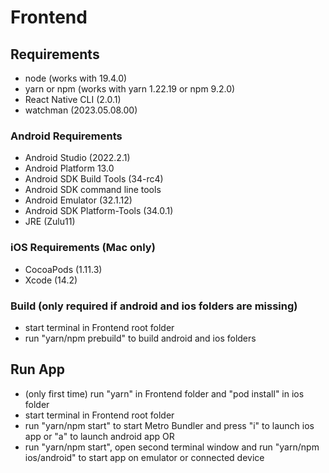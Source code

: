 # Frontend

## Requirements

- node (works with 19.4.0)
- yarn or npm (works with yarn 1.22.19 or npm 9.2.0)
- React Native CLI (2.0.1)
- watchman (2023.05.08.00)

### Android Requirements

- Android Studio (2022.2.1)
- Android Platform 13.0
- Android SDK Build Tools (34-rc4)
- Android SDK command line tools
- Android Emulator (32.1.12)
- Android SDK Platform-Tools (34.0.1)
- JRE (Zulu11)

### iOS Requirements (Mac only)

- CocoaPods (1.11.3)
- Xcode (14.2)

### Build (only required if android and ios folders are missing)

- start terminal in Frontend root folder
- run "yarn/npm prebuild" to build android and ios folders

## Run App

- (only first time) run "yarn" in Frontend folder and "pod install" in ios folder
- start terminal in Frontend root folder
- run "yarn/npm start" to start Metro Bundler and press "i" to launch ios app or "a" to launch android app
  OR
- run "yarn/npm start", open second terminal window and run "yarn/npm ios/android" to start app on emulator or connected device
